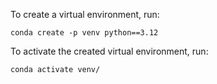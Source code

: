 To create a virtual environment, run:

`conda create -p venv python==3.12`

To activate the created virtual environment, run:

`conda activate venv/`